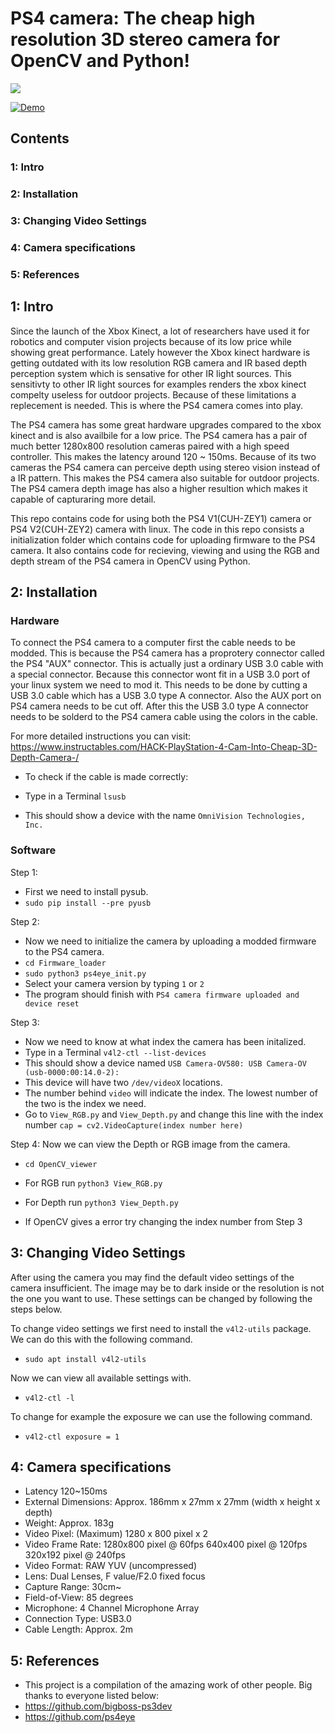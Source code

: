# PS4 camera: The cheap high resolution 3D stereo camera for OpenCV and Python!

![](https://github.com/sieuwe1/PS4-eye-camera-for-linux-with-python-and-OpenCV/blob/main/demo.gif)

[![Demo](https://img.youtube.com/vi/c7CF6eDC0_A/0.jpg)](https://www.youtube.com/watch?v=c7CF6eDC0_A)

## Contents 

### 1: Intro
### 2: Installation
### 3: Changing Video Settings
### 4: Camera specifications
### 5: References 

## 1: Intro
Since the launch of the Xbox Kinect, a lot of researchers have used it for robotics and computer vision projects because of its low price while showing great performance. Lately however the Xbox kinect hardware is getting outdated with its low resolution RGB camera and IR based depth perception system which is sensative for other IR light sources. This sensitivty to other IR light sources for examples renders the xbox kinect compelty useless for outdoor projects. Because of these limitations a replecement is needed. This is where the PS4 camera comes into play. 

The PS4 camera has some great hardware upgrades compared to the xbox kinect and is also availbile for a low price. The PS4 camera has a pair of much better 1280x800 resolution cameras paired with a high speed controller. This makes the latency around 120 ~ 150ms. Because of its two cameras the PS4 camera can perceive depth using stereo vision instead of a IR pattern. This makes the PS4 camera also suitable for outdoor projects. The PS4 camera depth image has also a higher resultion which makes it capable of capturaring more detail. 

This repo contains code for using both the PS4 V1(CUH-ZEY1) camera or PS4 V2(CUH-ZEY2) camera with linux. The code in this repo consists a initialization folder which contains code for uploading firmware to the PS4 camera. It also contains code for recieving, viewing and using the RGB and depth stream of the PS4 camera in OpenCV using Python. 

## 2: Installation 

### Hardware
To connect the PS4 camera to a computer first the cable needs to be modded. This is because the PS4 camera has a proprotery connector called the PS4 "AUX" connector. This is actually just a ordinary USB 3.0 cable with a special connector. Because this connector wont fit in a USB 3.0 port of your linux system we need to mod it. This needs to be done by cutting a USB 3.0 cable which has a USB 3.0 type A connector. Also the AUX port on PS4 camera needs to be cut off. After this the USB 3.0 type A connector needs to be solderd to the PS4 camera cable using the colors in the cable. 

For more detailed instructions you can visit:
https://www.instructables.com/HACK-PlayStation-4-Cam-Into-Cheap-3D-Depth-Camera-/

- To check if the cable is made correctly:

- Type in a Terminal ```lsusb```

- This should show a device with the name ```OmniVision Technologies, Inc.```


### Software
Step 1: 
- First we need to install pysub.
- ```sudo pip install --pre pyusb```


Step 2:
- Now we need to initialize the camera by uploading a modded firmware to the PS4 camera. 
- ```cd Firmware_loader```
- ```sudo python3 ps4eye_init.py```
- Select your camera version by typing ```1``` or ```2```
- The program should finish with ```PS4 camera firmware uploaded and device reset``` 


Step 3: 
- Now we need to know at what index the camera has been initalized. 
- Type in a Terminal ```v4l2-ctl --list-devices```
- This should show a device named ```USB Camera-OV580: USB Camera-OV (usb-0000:00:14.0-2):```
- This device will have two  ```/dev/videoX``` locations. 
- The number behind ```video``` will indicate the index. The lowest number of the two is the index we need. 
- Go to ```View_RGB.py``` and ```View_Depth.py``` and change this line with the index number ```cap = cv2.VideoCapture(index number here)```


Step 4: 
Now we can view the Depth or RGB image from the camera. 

- ```cd OpenCV_viewer```

- For RGB run ```python3 View_RGB.py```
- For Depth run ```python3 View_Depth.py```

- If OpenCV gives a error try changing the index number from Step 3

## 3: Changing Video Settings
After using the camera you may find the default video settings of the camera insufficient. The image may be to dark inside or the resolution is not the one you want to use. These settings can be changed by following the steps below.

To change video settings we first need to install the ```v4l2-utils``` package. We can do this with the following command.
- ```sudo apt install v4l2-utils```

Now we can view all available settings with.
- ```v4l2-ctl -l```

To change for example the exposure we can use the following command.
- ```v4l2-ctl exposure = 1```

## 4: Camera specifications
- Latency 120~150ms
- External Dimensions: Approx. 186mm x 27mm x 27mm (width x height x depth) 
- Weight: Approx. 183g 
- Video Pixel: (Maximum) 1280 x 800 pixel x 2 
- Video Frame Rate: 1280x800 pixel @ 60fps 
                     640x400 pixel @ 120fps 
                     320x192 pixel @ 240fps 
- Video Format: RAW YUV (uncompressed) 
- Lens: Dual Lenses, F value/F2.0 fixed focus 
- Capture Range: 30cm~ 
- Field-of-View: 85 degrees 
- Microphone: 4 Channel Microphone Array 
- Connection Type: USB3.0
- Cable Length: Approx. 2m

## 5: References
- This project is a compilation of the amazing work of other people. Big thanks to everyone listed below:
- https://github.com/bigboss-ps3dev
- https://github.com/ps4eye
